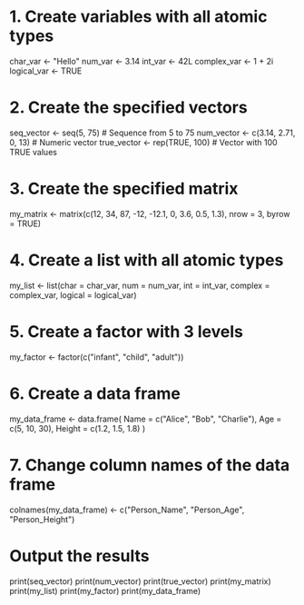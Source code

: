# 1. Create variables with all atomic types
char_var <- "Hello"
num_var <- 3.14
int_var <- 42L
complex_var <- 1 + 2i
logical_var <- TRUE

# 2. Create the specified vectors
seq_vector <- seq(5, 75)                # Sequence from 5 to 75
num_vector <- c(3.14, 2.71, 0, 13)      # Numeric vector
true_vector <- rep(TRUE, 100)            # Vector with 100 TRUE values

# 3. Create the specified matrix
my_matrix <- matrix(c(12, 34, 87,
                      -12, -12.1, 0,
                      3.6, 0.5, 1.3), 
                    nrow = 3, byrow = TRUE)

# 4. Create a list with all atomic types
my_list <- list(char = char_var, 
                num = num_var, 
                int = int_var, 
                complex = complex_var, 
                logical = logical_var)

# 5. Create a factor with 3 levels
my_factor <- factor(c("infant", "child", "adult"))

# 6. Create a data frame
my_data_frame <- data.frame(
  Name = c("Alice", "Bob", "Charlie"),
  Age = c(5, 10, 30),
  Height = c(1.2, 1.5, 1.8)
)

# 7. Change column names of the data frame
colnames(my_data_frame) <- c("Person_Name", "Person_Age", "Person_Height")

# Output the results
print(seq_vector)
print(num_vector)
print(true_vector)
print(my_matrix)
print(my_list)
print(my_factor)
print(my_data_frame)

